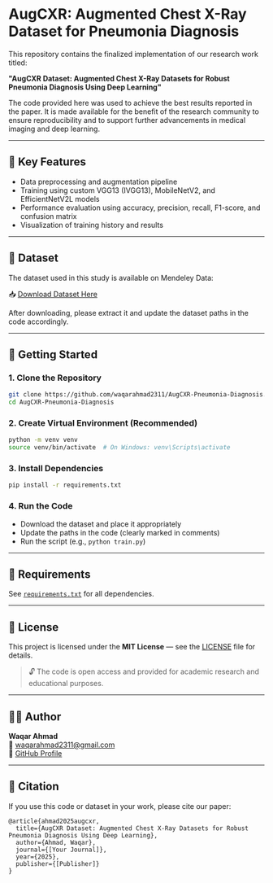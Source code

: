 # AugCXR: Augmented Chest X-Ray Dataset for Pneumonia Diagnosis

This repository contains the finalized implementation of our research work titled:

**"AugCXR Dataset: Augmented Chest X-Ray Datasets for Robust Pneumonia Diagnosis Using Deep Learning"**

The code provided here was used to achieve the best results reported in the paper. It is made available for the benefit of the research community to ensure reproducibility and to support further advancements in medical imaging and deep learning.

---

## 🧪 Key Features

- Data preprocessing and augmentation pipeline
- Training using custom VGG13 (IVGG13), MobileNetV2, and EfficientNetV2L models
- Performance evaluation using accuracy, precision, recall, F1-score, and confusion matrix
- Visualization of training history and results

---

## 📁 Dataset

The dataset used in this study is available on Mendeley Data:

📥 [Download Dataset Here](https://data.mendeley.com/preview/3byppmysgw?a=bb67e2cb-78d7-4477-b0cf-19a4086f7f57)

After downloading, please extract it and update the dataset paths in the code accordingly.

---

## 🚀 Getting Started

### 1. Clone the Repository

```bash
git clone https://github.com/waqarahmad2311/AugCXR-Pneumonia-Diagnosis.git
cd AugCXR-Pneumonia-Diagnosis
```

### 2. Create Virtual Environment (Recommended)

```bash
python -m venv venv
source venv/bin/activate  # On Windows: venv\Scripts\activate
```

### 3. Install Dependencies

```bash
pip install -r requirements.txt
```

### 4. Run the Code

- Download the dataset and place it appropriately
- Update the paths in the code (clearly marked in comments)
- Run the script (e.g., `python train.py`)

---

## 🧾 Requirements

See [`requirements.txt`](requirements.txt) for all dependencies.

---

## 📜 License

This project is licensed under the **MIT License** — see the [LICENSE](LICENSE) file for details.

> 🔓 The code is open access and provided for academic research and educational purposes.

---

## 👨‍💻 Author

**Waqar Ahmad**  
📧 waqarahmad2311@gmail.com  
🔗 [GitHub Profile](https://github.com/waqarahmad2311)

---

## 📄 Citation

If you use this code or dataset in your work, please cite our paper:

```
@article{ahmad2025augcxr,
  title={AugCXR Dataset: Augmented Chest X-Ray Datasets for Robust Pneumonia Diagnosis Using Deep Learning},
  author={Ahmad, Waqar},
  journal={[Your Journal]},
  year={2025},
  publisher={[Publisher]}
}
```
